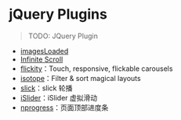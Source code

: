 # jQuery Plugins

> TODO: JQuery Plugin

- [imagesLoaded](https://imagesloaded.desandro.com/)
- [Infinite Scroll](https://infinite-scroll.com/)
- [flickity](https://flickity.metafizzy.co/)：Touch, responsive, flickable carousels
- [isotope](https://isotope.metafizzy.co/)：Filter & sort magical layouts
- [slick](http://kenwheeler.github.io/slick/)：slick 轮播
- [iSlider](http://eux.baidu.com/iSlider/demo/)：iSlider 虚拟滑动
- [nprogress](http://ricostacruz.com/nprogress/)：页面顶部进度条
